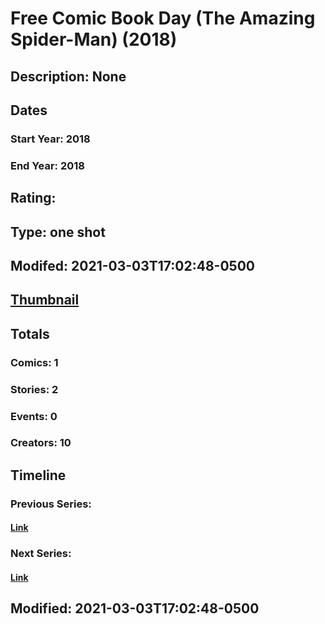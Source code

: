 # Free Comic Book Day (The Amazing Spider-Man) (2018)
## Description: None
## Dates
### Start Year: 2018
### End Year: 2018
## Rating: 
## Type: one shot
## Modifed: 2021-03-03T17:02:48-0500
## [Thumbnail](http://i.annihil.us/u/prod/marvel/i/mg/b/40/image_not_available.jpg)
## Totals
### Comics: 1
### Stories: 2
### Events: 0
### Creators: 10
## Timeline
### Previous Series: 
#### [Link]()
### Next Series: 
#### [Link]()
## Modified: 2021-03-03T17:02:48-0500